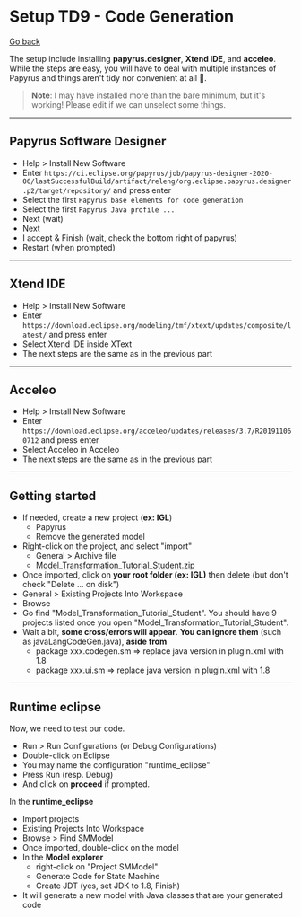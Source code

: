 # Setup TD9 - Code Generation

[Go back](../index.md#td8---code-generation)

The setup include installing **papyrus.designer**, **Xtend IDE**, and **acceleo**. While the steps are easy, you will have to deal with multiple instances of Papyrus and things aren't tidy nor convenient at all 😬.

> **Note**: I may have installed more than the bare minimum, but it's working! Please edit if we can unselect some things.

<hr class="sl">

## Papyrus Software Designer

* Help > Install New Software
* Enter `https://ci.eclipse.org/papyrus/job/papyrus-designer-2020-06/lastSuccessfulBuild/artifact/releng/org.eclipse.papyrus.designer.p2/target/repository/` and press enter
* Select the first `Papyrus base elements for code generation`
* Select the first `Papyrus Java profile ...`
* Next (wait)
* Next
* I accept & Finish (wait, check the bottom right of papyrus)
* Restart (when prompted)

<hr class="sr">

## Xtend IDE

* Help > Install New Software
* Enter `https://download.eclipse.org/modeling/tmf/xtext/updates/composite/latest/` and press enter
* Select Xtend IDE inside XText
* The next steps are the same as in the previous part

<hr class="sl">

## Acceleo

* Help > Install New Software
* Enter `https://download.eclipse.org/acceleo/updates/releases/3.7/R201911060712` and press enter
* Select Acceleo in Acceleo
* The next steps are the same as in the previous part

<hr class="sr">

## Getting started

* If needed, create a new project (**ex: IGL**)
  * Papyrus
  * Remove the generated model
* Right-click on the project, and select "import"
  * General > Archive file
  * [Model_Transformation_Tutorial_Student.zip](https://raw.githubusercontent.com/memorize-code/memorize-references/main/special/igl/Model_Transformation_Tutorial_Student.zip)
* Once imported, click on **your root folder (ex: IGL)** then delete (but don't check "Delete ... on disk")
* General > Existing Projects Into Workspace
* Browse
* Go find "Model_Transformation_Tutorial_Student". You should have 9 projects listed once you open "Model_Transformation_Tutorial_Student".
* Wait a bit, **some cross/errors will appear**. **You can ignore them** (such as javaLangCodeGen.java), **aside from**
  * package xxx.codegen.sm => replace java version in plugin.xml with 1.8
  * package xxx.ui.sm => replace java version in plugin.xml with 1.8

<hr class="sr">

## Runtime eclipse

Now, we need to test our code.

* Run > Run Configurations (or Debug Configurations)
* Double-click on Eclipse
* You may name the configuration "runtime_eclipse"
* Press Run (resp. Debug)
* And click on **proceed** if prompted. 

In the **runtime_eclipse**

* Import projects
* Existing Projects Into Workspace
* Browse > Find SMModel
* Once imported, double-click on the model
* In the **Model explorer**
  * right-click on "Project SMModel" 
  * Generate Code for State Machine
  * Create JDT (yes, set JDK to 1.8, Finish)
* It will generate a new model with Java classes that are your generated code